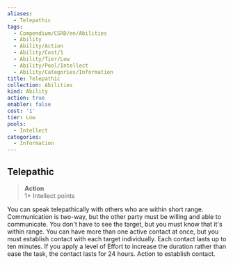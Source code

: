 ```yaml
---
aliases:
  - Telepathic
tags:
  - Compendium/CSRD/en/Abilities
  - Ability
  - Ability/Action
  - Ability/Cost/1
  - Ability/Tier/Low
  - Ability/Pool/Intellect
  - Ability/Categories/Information
title: Telepathic
collection: Abilities
kind: Ability
action: true
enabler: false
cost: '1'
tier: Low
pools:
  - Intellect
categories:
  - Information
---
```

## Telepathic  
>**Action**  
>1+ Intellect points
  
You can speak telepathically with others who are within short range. Communication is two-way, but the other party must be willing and able to communicate. You don't have to see the target, but you must know that it's within range. You can have more than one active contact at once, but you must establish contact with each target individually. Each contact lasts up to ten minutes. If you apply a level of Effort to increase the duration rather than ease the task, the contact lasts for 24 hours. Action to establish contact.
